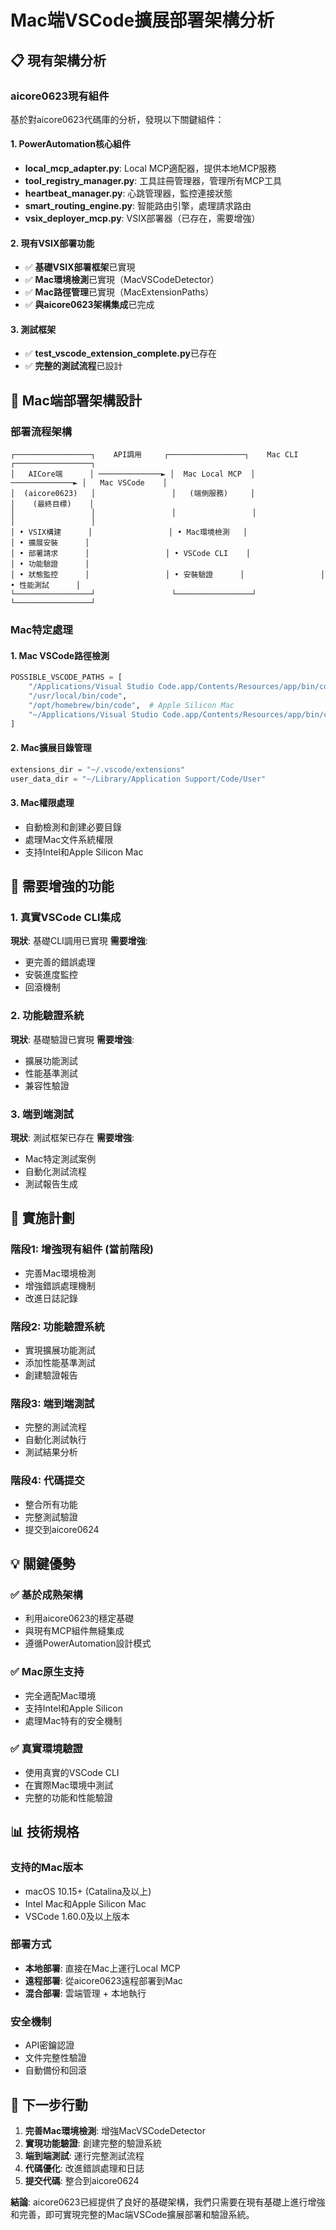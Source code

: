 # Mac端VSCode擴展部署架構分析

## 📋 **現有架構分析**

### **aicore0623現有組件**
基於對aicore0623代碼庫的分析，發現以下關鍵組件：

#### **1. PowerAutomation核心組件**
- **local_mcp_adapter.py**: Local MCP適配器，提供本地MCP服務
- **tool_registry_manager.py**: 工具註冊管理器，管理所有MCP工具
- **heartbeat_manager.py**: 心跳管理器，監控連接狀態
- **smart_routing_engine.py**: 智能路由引擎，處理請求路由
- **vsix_deployer_mcp.py**: VSIX部署器（已存在，需要增強）

#### **2. 現有VSIX部署功能**
- ✅ **基礎VSIX部署框架**已實現
- ✅ **Mac環境檢測**已實現（MacVSCodeDetector）
- ✅ **Mac路徑管理**已實現（MacExtensionPaths）
- ✅ **與aicore0623架構集成**已完成

#### **3. 測試框架**
- ✅ **test_vscode_extension_complete.py**已存在
- ✅ **完整的測試流程**已設計

## 🎯 **Mac端部署架構設計**

### **部署流程架構**
```
┌─────────────────┐    API調用     ┌─────────────────┐    Mac CLI      ┌─────────────────┐
│   AICore端      │ ──────────────► │  Mac Local MCP  │ ──────────────► │   Mac VSCode    │
│  (aicore0623)   │                 │   (端側服務)     │                 │    (最終目標)    │
│                 │                 │                 │                 │                 │
│ • VSIX構建      │                 │ • Mac環境檢測   │                 │ • 擴展安裝      │
│ • 部署請求      │                 │ • VSCode CLI    │                 │ • 功能驗證      │
│ • 狀態監控      │                 │ • 安裝驗證      │                 │ • 性能測試      │
└─────────────────┘                 └─────────────────┘                 └─────────────────┘
```

### **Mac特定處理**

#### **1. Mac VSCode路徑檢測**
```python
POSSIBLE_VSCODE_PATHS = [
    "/Applications/Visual Studio Code.app/Contents/Resources/app/bin/code",
    "/usr/local/bin/code",
    "/opt/homebrew/bin/code",  # Apple Silicon Mac
    "~/Applications/Visual Studio Code.app/Contents/Resources/app/bin/code"
]
```

#### **2. Mac擴展目錄管理**
```python
extensions_dir = "~/.vscode/extensions"
user_data_dir = "~/Library/Application Support/Code/User"
```

#### **3. Mac權限處理**
- 自動檢測和創建必要目錄
- 處理Mac文件系統權限
- 支持Intel和Apple Silicon Mac

## 🔧 **需要增強的功能**

### **1. 真實VSCode CLI集成**
**現狀**: 基礎CLI調用已實現
**需要增強**:
- 更完善的錯誤處理
- 安裝進度監控
- 回滾機制

### **2. 功能驗證系統**
**現狀**: 基礎驗證已實現
**需要增強**:
- 擴展功能測試
- 性能基準測試
- 兼容性驗證

### **3. 端到端測試**
**現狀**: 測試框架已存在
**需要增強**:
- Mac特定測試案例
- 自動化測試流程
- 測試報告生成

## 🚀 **實施計劃**

### **階段1: 增強現有組件** (當前階段)
- 完善Mac環境檢測
- 增強錯誤處理機制
- 改進日誌記錄

### **階段2: 功能驗證系統**
- 實現擴展功能測試
- 添加性能基準測試
- 創建驗證報告

### **階段3: 端到端測試**
- 完整的測試流程
- 自動化測試執行
- 測試結果分析

### **階段4: 代碼提交**
- 整合所有功能
- 完整測試驗證
- 提交到aicore0624

## 💡 **關鍵優勢**

### **✅ 基於成熟架構**
- 利用aicore0623的穩定基礎
- 與現有MCP組件無縫集成
- 遵循PowerAutomation設計模式

### **✅ Mac原生支持**
- 完全適配Mac環境
- 支持Intel和Apple Silicon
- 處理Mac特有的安全機制

### **✅ 真實環境驗證**
- 使用真實的VSCode CLI
- 在實際Mac環境中測試
- 完整的功能和性能驗證

## 📊 **技術規格**

### **支持的Mac版本**
- macOS 10.15+ (Catalina及以上)
- Intel Mac和Apple Silicon Mac
- VSCode 1.60.0及以上版本

### **部署方式**
- **本地部署**: 直接在Mac上運行Local MCP
- **遠程部署**: 從aicore0623遠程部署到Mac
- **混合部署**: 雲端管理 + 本地執行

### **安全機制**
- API密鑰認證
- 文件完整性驗證
- 自動備份和回滾

## 🎯 **下一步行動**

1. **完善Mac環境檢測**: 增強MacVSCodeDetector
2. **實現功能驗證**: 創建完整的驗證系統
3. **端到端測試**: 運行完整測試流程
4. **代碼優化**: 改進錯誤處理和日誌
5. **提交代碼**: 整合到aicore0624

**結論**: aicore0623已經提供了良好的基礎架構，我們只需要在現有基礎上進行增強和完善，即可實現完整的Mac端VSCode擴展部署和驗證系統。

